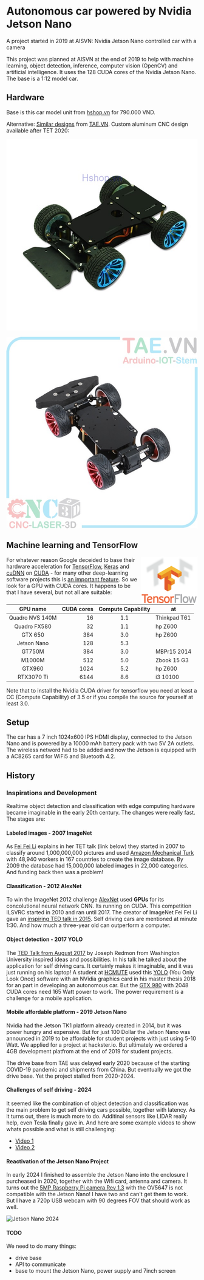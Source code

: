 # Autonomous car powered by Nvidia Jetson Nano

A project started in 2019 at AISVN: Nvidia Jetson Nano controlled car with a camera

This project was planned at AISVN at the end of 2019 to help with machine learning, object detection, inference, computer vision (OpenCV) and artificial intelligence. It uses the 128 CUDA cores of the Nvidia Jetson Nano. The base is a 1:12 model car.

## Hardware

Base is this car model unit from [hshop.vn](https://hshop.vn/products/khung-xe-robot-kim-loai-racing-car-1) for 790.000 VND.

Alternative: [Similar designs](https://tae.vn/khung-robot-do-line) from [TAE.VN](https://tae.vn/). Custom aluminum CNC design available after TET 2020:

![car unit base](car_base.jpg)

![base tae vn](car_tae.vn.jpg)

## Machine learning and TensorFlow

<img src="TensorFlowLogo.svg" width="150" align="right">

For whatever reason Google deceided to base their hardware acceleration for [TensorFlow](https://en.wikipedia.org/wiki/TensorFlow), [Keras](https://en.wikipedia.org/wiki/Keras) and [cuDNN](https://developer.nvidia.com/cudnn) on [CUDA](https://en.wikipedia.org/wiki/CUDA) - for many other deep-learning software projects this is [an important feature](https://en.wikipedia.org/wiki/Comparison_of_deep-learning_software). So we look for a GPU with CUDA cores. It happens to be that I have several, but not all are suitable:

|     GPU name    | CUDA cores | Compute Capability | at           |
|:---------------:|-----------:|:------------------:|--------------|
| Quadro NVS 140M |         16 |         1.1        | Thinkpad T61 |
| Quadro FX580    |         32 |         1.1        | hp Z600      |
| GTX 650         |        384 |         3.0        | hp Z600      |
| Jetson Nano     |        128 |         5.3        |              |
| GT750M          |        384 |         3.0        | MBPr15 2014  |
| M1000M          |        512 |         5.0        | Zbook 15 G3  |
| GTX960          |       1024 |         5.2        | hp Z600      |
| RTX3070 Ti      |       6144 |         8.6        | i3 10100     |

Note that to install the Nvidia CUDA driver for tensorflow you need at least a CC (Compute Capability) of 3.5 or if you compile the source for yourself at least 3.0.

## Setup

The car has a 7 inch 1024x600 IPS HDMI display, connected to the Jetson Nano and is powered by a 10000 mAh battery pack with two 5V 2A outlets. The wireless netword had to be added and now the Jetson is equipped with a AC8265 card for WiFi5 and Bluetooth 4.2.

## History

### Inspirations and Development

Realtime object detection and classification with edge computing hardware became imaginable in the early 20th century. The changes were really fast. The stages are:

#### Labeled images - 2007 ImageNet

As [Fei Fei Li](https://en.wikipedia.org/wiki/Fei-Fei_Li) explains in her TET talk (link below) they started in 2007 to classify around 1,000,000,000 pictures and used [Amazon Mechanical Turk](https://en.wikipedia.org/wiki/Amazon_Mechanical_Turk) with 48,940 workers in 167 countries to create the image database. By 2009 the database had 15,000,000 labeled images in 22,000 categories. And funding back then was a problem!

#### Classification - 2012 AlexNet

To win the ImageNet 2012 challenge [AlexNet](https://en.wikipedia.org/wiki/AlexNet) used __GPUs__ for its concolutional neural network CNN. Its running on CUDA. This competition ILSVRC started in 2010 and ran until 2017. The creator of ImageNet Fei Fei Li gave an [inspiring TED talk in 2015](https://www.youtube.com/watch?v=40riCqvRoMs). Self driving cars are mentioned at minute 1:30. And how much a three-year old can outperform a computer.

#### Object detection - 2017 YOLO

The [TED Talk from August 2017](https://www.youtube.com/watch?v=Cgxsv1riJhI) by Joseph Redmon from Washington University inspired ideas and possibilities. In his talk he talked about the application for self driving cars. It certainly makes it imaginable, and it was just running on his laptop! A student at [HCMUTE](https://en.wikipedia.org/wiki/Ho_Chi_Minh_City_University_of_Technology_and_Education) used this [YOLO](https://www.youtube.com/watch?v=MPU2HistivI) (You Only Look Once) software with an NVidia graphics card in his master thesis 2018 for an part in developing an autonomous car. But the [GTX 980](https://en.wikipedia.org/wiki/GeForce_900_series) with 2048 CUDA cores need 165 Watt power to work. The power requirement is a challenge for a mobile application.

#### Mobile affordable platform - 2019 Jetson Nano

Nvidia had the Jetson TK1 platform already created in 2014, but it was power hungry and expensive. But for just 100 Dollar the Jetson Nano was announced in 2019 to be affordable for student projects with just using 5-10 Watt. We applied for a project at hackster.io. But ultimately we ordered a 4GB development platfrom at the end of 2019 for student projects.

The drive base from TAE was delayed early 2020 because of the starting COVID-19 pandemic and shipments from China. But eventually we got the drive base. Yet the project stalled from 2020-2024.

#### Challenges of self driving - 2024

It seemed like the combination of object detection and classification was the main problem to get self driving cars possible, together with latency. As it turns out, there is much more to do. Additinal sensors like LIDAR really help, even Tesla finally gave in. And here are some example videos to show whats possible and what is still challenging:

- [Video 1]()
- [Video 2]()

#### Reactivation of the Jetson Nano Project

In early 2024 I finished to assemble the Jetson Nano into the enclosure I purcheased in 2020, together with the Wifi card, antenna and camera. It turns out the [5MP Raspberry Pi camera Rev 1.3](https://www.thegioiic.com/camera-5mp-raspberry-pi) with the OV5647 is not compatible with the Jetson Nano! I have two and can't get them to work. But I have a 720p USB webcam with 90 degrees FOV that should work as well.

![Jetson Nano 2024](jetson_nano_2024.jpg)

#### TODO

We need to do many things:

- drive base
- API to communicate
- base to mount the Jetson Nano, power supply and 7inch screen
